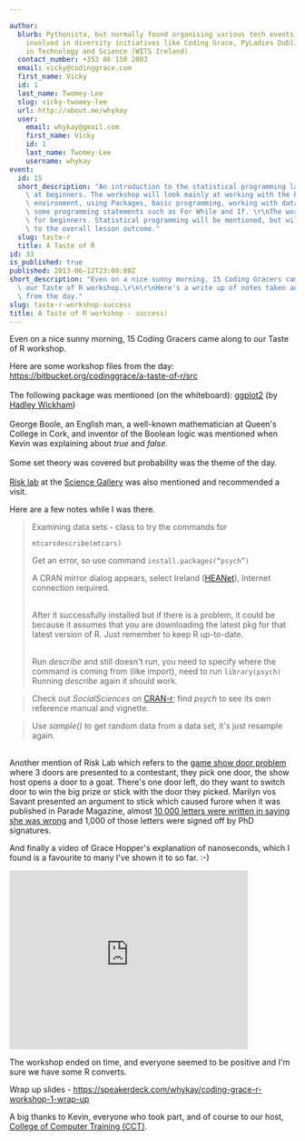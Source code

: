 ```yaml
---

author:
  blurb: Pythonista, but normally found organising various tech events, and now heavily
    involved in diversity initiatives like Coding Grace, PyLadies Dublin, and Women
    in Technology and Science (WITS Ireland).
  contact_number: +353 86 150 2003
  email: vicky@codinggrace.com
  first_name: Vicky
  id: 1
  last_name: Twomey-Lee
  slug: vicky-twomey-lee
  url: http://about.me/whykay
  user:
    email: whykay@gmail.com
    first_name: Vicky
    id: 1
    last_name: Twomey-Lee
    username: whykay
event:
  id: 15
  short_description: "An introduction to the statistical programming language R, aimed\
    \ at beginners. The workshop will look mainly at working with the R programming\
    \ environment, using Packages, basic programming, working with data objects and\
    \ some programming statements such as For While and If. \r\nThe workshop is intended\
    \ for beginners. Statistical programming will be mentioned, but will be tangential\
    \ to the overall lesson outcome."
  slug: taste-r
  title: A Taste of R
id: 33
is_published: true
published: 2013-06-12T23:00:00Z
short_description: "Even on a nice sunny morning, 15 Coding Gracers came along to\
  \ our Taste of R workshop.\r\n\r\nHere's a write up of notes taken and examples\
  \ from the day."
slug: taste-r-workshop-success
title: A Taste of R workshop - success!
---
```


<p>Even on a nice sunny morning, 15 Coding Gracers came along to our Taste of R workshop.</p>
<p>Here are some workshop files from the day: <a href="https://bitbucket.org/codinggrace/a-taste-of-r/src" title="Coding Grace - A Taste of R workshop files">https://bitbucket.org/codinggrace/a-taste-of-r/src</a><br /> <br /> The following package was mentioned (on the whiteboard): <a href="http://ggplot2.org/" title="ggplot2">ggplot2</a> (by <a href="http://had.co.nz/" title="Hadley Wickham">Hadley Wickham</a>)<br /> <br /> George Boole, an English man, a well-known mathematician at Queen's College in Cork, and inventor of the Boolean logic was mentioned when Kevin was explaining about <em>true </em>and <em>false</em>.<br /> <br /> Some set theory was covered but probability was the theme of the day.<br /> <br /> <a href="http://sciencegallery.com/risklab" title="Risk Lab @ Science Gallery">Risk lab</a> at the <a href="http://sciencegallery.com" title="Science Gallery">Science Gallery</a> was also mentioned and recommended a visit.</p>
<p>Here are a few notes while I was there.</p>
<blockquote>
<p>Examining data sets - class to try the commands for</p>
<p><code>mtcarsdescribe(mtcars)</code></p>
<p>Get an error, so use command <code>install.packages(&ldquo;psych&rdquo;)</code></p>
<p>A CRAN mirror dialog appears, select Ireland (<a href="http://www.heanet.ie/" title="HEAnet">HEANet</a>), Internet connection required.</p>
<p><br /> After it successfully installed but if there is a problem, it could be because it assumes that you are downloading the latest pkg for that latest version of R. Just remember to keep R up-to-date.</p>
<p><br /> Run <em>describe</em> and still doesn't run, you need to specify where the command is coming from (like import), need to run <code>library(psych)</code><br /> Running <em>describe</em> again it should work.</p>
</blockquote>
<blockquote>
<div>Check out <em>SocialSciences</em> on <a href="http://cran.r-project.org/" title="cran-r">CRAN-r</a>; find <em>psych</em> to see its own reference manual and vignette.</div>
</blockquote>
<blockquote>
<div>Use <em>sample()</em> to get random data from a data set, it's just resample again.</div>
</blockquote>
<p><br /> Another mention of Risk Lab which refers to the <a href="http://marilynvossavant.com/game-show-problem/" title="Game Show Problem">game show door problem</a> where 3 doors are presented to a contestant, they pick one door, the show host opens a door to a goat. There's one door left, do they want to switch door to win the big prize or stick with the door they picked. Marilyn vos Savant presented an argument to stick which caused furore when it was published in Parade Magazine, almost <a href="http://en.wikipedia.org/wiki/Marilyn_vos_Savant#The_Monty_Hall_problem" title="The Monty Hall Problem">10,000 letters were written in saying she was wrong</a> and 1,000 of those letters were signed off by PhD signatures.</p>
<p>And finally a video of Grace Hopper's explanation of nanoseconds, which I found is a favourite to many I've shown it to so far. :-)</p>
<p><iframe frameborder="0" height="315" src="http://www.youtube.com/embed/JEpsKnWZrJ8" width="420"></iframe></p>
<p>The workshop ended on time, and everyone seemed to be positive and I'm sure we have some R converts.</p>
<p>Wrap up slides - <a href="https://speakerdeck.com/whykay/coding-grace-r-workshop-1-wrap-up" title="Coding Grace - A Taste of R wrap up slides">https://speakerdeck.com/whykay/coding-grace-r-workshop-1-wrap-up</a></p>
<p>A big thanks to Kevin, everyone who took part, and of course to our host, <a href="http://cct.ie" title="College of Computer Training (CCT)">College of Computer Training (CCT)</a>.</p>